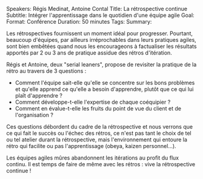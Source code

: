 Speakers: Régis Medinat, Antoine Contal
Title: La rétrospective continue
Subtitle: Intégrer l'apprentissage dans le quotidien d'une équipe agile
Goal: 
Format: Conférence
Duration: 50 minutes
Tags: 
Summary: 

Les rétrospectives fournissent un moment idéal pour progresser. Pourtant, beaucoup d'équipes, par ailleurs irréprochables dans leurs pratiques agiles, sont bien embêtées quand nous les encourageons à factualiser les résultats apportés par 2 ou 3 ans de pratique assidue des rétros d'itération.

Régis et Antoine, deux "serial leaners", propose de revisiter la pratique de la rétro au travers de 3 questions :
* Comment l'équipe sait-elle qu'elle se concentre sur les bons problèmes et qu'elle apprend ce qu'elle a besoin d'apprendre, plutôt que ce qui lui plaît d'apprendre ?
* Comment développe-t-elle l'expertise de chaque coéquipier ?
* Comment en évalue-t-elle les fruits du point de vue du client et de l'organisation ?

Ces questions débordent du cadre de la rétrospective et nous verrons que ce qui fait le succès ou l'échec des rétros, ce n'est pas tant le choix de tel ou tel atelier durant la rétrospective, mais l'environnement qui entoure la rétro qui facilite ou pas l'apprentissage (obeya, kaizen personnel...).

Les équipes agiles mûres abandonnent les itérations au profit du flux continu. Il est temps de faire de même avec les rétros : vive la rétrospective continue !